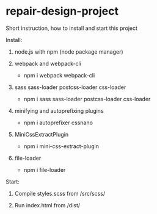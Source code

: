 # repair-design-project

Short instruction, how to install and start this project

Install:
1. node.js with npm (node package manager)

1. webpack and webpack-cli
    * npm i webpack webpack-cli

1. sass sass-loader postcss-loader css-loader
    * npm i sass sass-loader postcss-loader css-loader

1. minifying and autoprefixing plugins
    * npm i autoprefixer cssnano

1. MiniCssExtractPlugin
    * npm i mini-css-extract-plugin

1. file-loader
    * npm i file-loader

Start:

1. Compile styles.scss from /src/scss/

1. Run index.html from /dist/